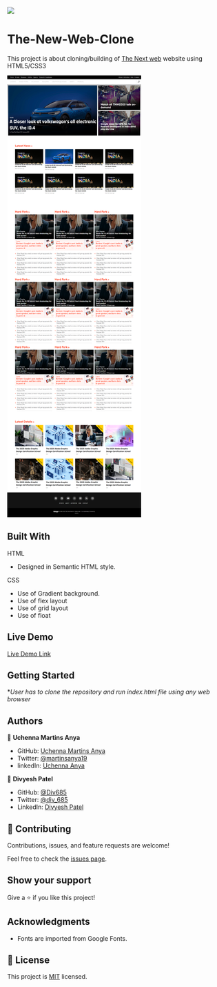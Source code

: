 ![](https://img.shields.io/badge/Microverse-blueviolet)

# The-New-Web-Clone

This project is about cloning/building of [The Next web](https://www.thenextweb.com/) website using HTML5/CSS3

![screenshot](./assets/img/TNWscreenshot.png)

## Built With

HTML

- Designed in Semantic HTML style.

CSS

- Use of Gradient background.
- Use of flex layout
- Use of grid layout
- Use of float

## Live Demo

[Live Demo Link](https://eager-morse-5c4e81.netlify.app/)

## Getting Started

\*_User has to clone the repository and run index.html file using any web browser_

## Authors

👤 **Uchenna Martins Anya**

- GitHub: [Uchenna Martins Anya](https://github.com/uchennaanya)
- Twitter: [@martinsanya19](https://twitter.com/martinsanya19)
- linkedIn: [Uchenna Anya](https://www.linkedin.com/in/uchenna-anya)

👤 **Divyesh Patel**

- GitHub: [@Div685](https://github.com/Div685)
- Twitter: [@div_685](https://twitter.com/div_685)
- LinkedIn: [Divyesh Patel](https://www.linkedin.com/in/divyesh-patel-2a15a6107)

## 🤝 Contributing

Contributions, issues, and feature requests are welcome!

Feel free to check the [issues page](issues/).

## Show your support

Give a ⭐️ if you like this project!

## Acknowledgments

- Fonts are imported from Google Fonts.

## 📝 License

This project is [MIT](lic.url) licensed.
